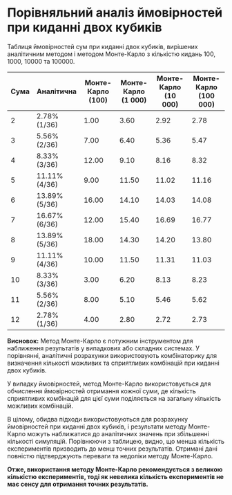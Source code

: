 # Порівняльний аналіз ймовірностей при киданні двох кубиків

Таблиця ймовірностей сум при киданні двох кубиків, вирішених аналітичним методом і методом Монте-Карло з кількістю кидань 100, 1000, 10000 та 100000.

| Сума   | Аналітична               | Монте-Карло (100)       | Монте-Карло (1 000)     |  Монте-Карло (10 000) |  Монте-Карло (100 000) | 
|--------|--------------------------|-------------------------|-------------------------|-----------------------|------------------------|
| 2      | 2.78% (1/36)             | 1.00                    | 3.60                    | 2.92                  | 2.78                   |
| 3      | 5.56% (2/36)             | 7.00                    | 6.40                    | 5.36                  | 5.47                   |
| 4      | 8.33% (3/36)             | 12.00                   | 9.10                    | 8.16                  | 8.32                   |
| 5      | 11.11% (4/36)            | 9.00                    | 11.50                   | 11.02                 | 11.16                  |
| 6      | 13.89% (5/36)            | 16.00                   | 14.10                   | 14.03                 | 14.08                  |
| 7      | 16.67% (6/36)            | 12.00                   | 15.40                   | 16.69                 | 16.77                  |
| 8      | 13.89% (5/36)            | 18.00                   | 14.30                   | 14.20                 | 13.80                  |
| 9      | 11.11% (4/36)            | 10.00                   | 11.50                   | 11.31                 | 11.03                  |
| 10     | 8.33% (3/36)             | 3.00                    | 6.20                    | 8.13                  | 8.23                   |
| 11     | 5.56% (2/36)             | 8.00                    | 5.10                    | 5.46                  | 5.62                   |
| 12     | 2.78% (1/36)             | 4.00                    | 2.80                    | 2.72                  | 2.73                   |

**Висновок:**
Метод Монте-Карло є потужним інструментом для наближення результатів у випадкових або складних системах. У порівнянні, аналітичні розрахунки використовують комбінаторику для визначення кількості можливих та сприятливих комбінацій при киданні двох кубиків. 

У випадку ймовірностей, метод Монте-Карло використовується для обчислення ймовірностей отримання кожної суми, де кількість сприятливих комбінацій для цієї суми поділяється на загальну кількість можливих комбінацій.

В цілому, обидва підходи використовуються для розрахунку ймовірностей при киданні двох кубиків, і результати методу Монте-Карло можуть наближатися до аналітичних значень при збільшенні кількості симуляцій. Порівнюючи з таблицею, видно, що менша кількість експериментів призводить до менш точних результатів. Отримані дані повністю підтверджують переваги та недоліки методу Монте-Карло.

**Отже, використання методу Монте-Карло рекомендується з великою кількістю експериментів, тоді як невелика кількість експериментів не має сенсу для отримання точних результатів.**